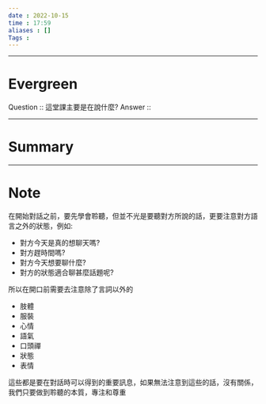 ```yaml
---
date : 2022-10-15
time : 17:59
aliases : []
Tags : 
---
```


---
# Evergreen
Question :: 這堂課主要是在說什麼?
Answer ::

---

# Summary
---

# Note
在開始對話之前，要先學會聆聽，但並不光是要聽對方所說的話，更要注意對方語言之外的狀態，例如:
- 對方今天是真的想聊天嗎?
- 對方趕時間嗎?
- 對方今天想要聊什麼?
- 對方的狀態適合聊甚麼話題呢?

所以在開口前需要去注意除了言詞以外的
- 肢體
- 服裝
- 心情
- 語氣
- 口頭禪
- 狀態
- 表情

這些都是要在對話時可以得到的重要訊息，如果無法注意到這些的話，沒有關係，我們只要做到聆聽的本質，專注和尊重